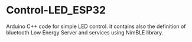 # Control-LED_ESP32
Arduino C++ code for simple LED control. it contains also the definition of bluetooth Low Energy Server and services using NimBLE library.
